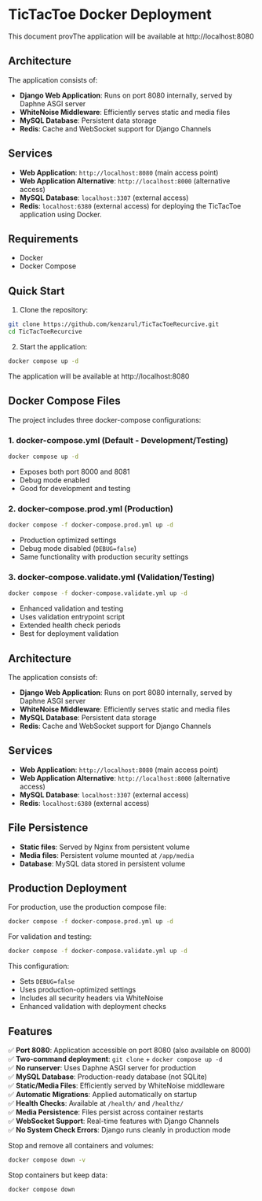 # TicTacToe Docker Deployment

This document provThe application will be available at http://localhost:8080

## Architecture

The application consists of:

- **Django Web Application**: Runs on port 8080 internally, served by Daphne ASGI server
- **WhiteNoise Middleware**: Efficiently serves static and media files  
- **MySQL Database**: Persistent data storage  
- **Redis**: Cache and WebSocket support for Django Channels

## Services

- **Web Application**: `http://localhost:8080` (main access point)
- **Web Application Alternative**: `http://localhost:8000` (alternative access)
- **MySQL Database**: `localhost:3307` (external access)
- **Redis**: `localhost:6380` (external access) for deploying the TicTacToe application using Docker.

## Requirements

- Docker
- Docker Compose

## Quick Start

1. Clone the repository:
```bash
git clone https://github.com/kenzarul/TicTacToeRecurcive.git
cd TicTacToeRecurcive
```

2. Start the application:
```bash
docker compose up -d
```

The application will be available at http://localhost:8080

## Docker Compose Files

The project includes three docker-compose configurations:

### 1. **docker-compose.yml** (Default - Development/Testing)
```bash
docker compose up -d
```
- Exposes both port 8000 and 8081
- Debug mode enabled
- Good for development and testing

### 2. **docker-compose.prod.yml** (Production)
```bash
docker compose -f docker-compose.prod.yml up -d
```
- Production optimized settings
- Debug mode disabled (`DEBUG=false`)
- Same functionality with production security settings

### 3. **docker-compose.validate.yml** (Validation/Testing)
```bash
docker compose -f docker-compose.validate.yml up -d
```
- Enhanced validation and testing
- Uses validation entrypoint script
- Extended health check periods
- Best for deployment validation

## Architecture

The application consists of:

- **Django Web Application**: Runs on port 8080 internally, served by Daphne ASGI server
- **WhiteNoise Middleware**: Efficiently serves static and media files  
- **MySQL Database**: Persistent data storage  
- **Redis**: Cache and WebSocket support for Django Channels

## Services

- **Web Application**: `http://localhost:8080` (main access point)
- **Web Application Alternative**: `http://localhost:8000` (alternative access)
- **MySQL Database**: `localhost:3307` (external access)
- **Redis**: `localhost:6380` (external access)

## File Persistence

- **Static files**: Served by Nginx from persistent volume
- **Media files**: Persistent volume mounted at `/app/media`
- **Database**: MySQL data stored in persistent volume

## Production Deployment

For production, use the production compose file:

```bash
docker compose -f docker-compose.prod.yml up -d
```

For validation and testing:

```bash
docker compose -f docker-compose.validate.yml up -d
```

This configuration:
- Sets `DEBUG=false`
- Uses production-optimized settings
- Includes all security headers via WhiteNoise
- Enhanced validation with deployment checks

## Features

✅ **Port 8080**: Application accessible on port 8080 (also available on 8000)  
✅ **Two-command deployment**: `git clone` + `docker compose up -d`  
✅ **No runserver**: Uses Daphne ASGI server for production  
✅ **MySQL Database**: Production-ready database (not SQLite)  
✅ **Static/Media Files**: Efficiently served by WhiteNoise middleware  
✅ **Automatic Migrations**: Applied automatically on startup  
✅ **Health Checks**: Available at `/health/` and `/healthz/`  
✅ **Media Persistence**: Files persist across container restarts  
✅ **WebSocket Support**: Real-time features with Django Channels  
✅ **No System Check Errors**: Django runs cleanly in production mode  



Stop and remove all containers and volumes:
```bash
docker compose down -v
```

Stop containers but keep data:
```bash
docker compose down
```

